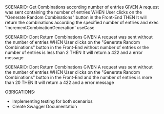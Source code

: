 SCENARIO: Get Combinations according number of entries
GIVEN A request was sent containing the number of entries
WHEN User clicks on the "Generate Random Combinations" button in the Front-End
THEN It will return the combinations according the specified number of entries and exec 'IncrementCombinationGeneration' useCase

SCENARIO: Dont Return Combinations
GIVEN A request was sent without the number of entries
WHEN User clicks on the "Generate Random Combinations" button in the Front-End without number of entries or the number of entries is less than 2
THEN It will return a 422 and a error message

SCENARIO: Dont Return Combinations
GIVEN A request was sent without the number of entries
WHEN User clicks on the "Generate Random Combinations" button in the Front-End and the number of entries is more than 20
THEN It will return a 422 and a error message

OBRIGATIONS:

- Implementing testing for both scenarios
- Create Swagger Documentation
